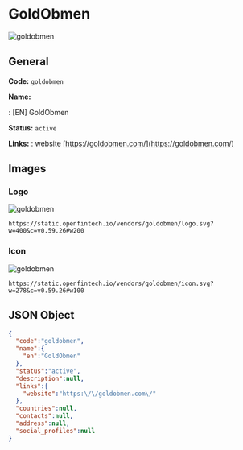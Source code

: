 
# GoldObmen 
![goldobmen](https://static.openfintech.io/vendors/goldobmen/logo.svg?w=400&c=v0.59.26#w200)  

## General 
 
**Code:** `goldobmen` 
 
**Name:** 
 
:	[EN] GoldObmen 
 
**Status:** `active` 
 
**Links:** 
: website [https://goldobmen.com/](https://goldobmen.com/) 
 

## Images 

### Logo 
 
![goldobmen](https://static.openfintech.io/vendors/goldobmen/logo.svg?w=400&c=v0.59.26#w200)  

```
https://static.openfintech.io/vendors/goldobmen/logo.svg?w=400&c=v0.59.26#w200
```  

### Icon 
 
![goldobmen](https://static.openfintech.io/vendors/goldobmen/icon.svg?w=278&c=v0.59.26#w100)  

```
https://static.openfintech.io/vendors/goldobmen/icon.svg?w=278&c=v0.59.26#w100
```  

## JSON Object 

```json
{
  "code":"goldobmen",
  "name":{
    "en":"GoldObmen"
  },
  "status":"active",
  "description":null,
  "links":{
    "website":"https:\/\/goldobmen.com\/"
  },
  "countries":null,
  "contacts":null,
  "address":null,
  "social_profiles":null
}
```  
